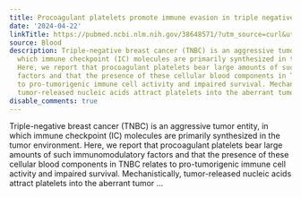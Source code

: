 ```yaml
---
title: Procoagulant platelets promote immune evasion in triple negative breast cancer
date: '2024-04-22'
linkTitle: https://pubmed.ncbi.nlm.nih.gov/38648571/?utm_source=curl&utm_medium=rss&utm_campaign=journals&utm_content=7603509&fc=None&ff=20240423181248&v=2.18.0.post9+e462414
source: Blood
description: Triple-negative breast cancer (TNBC) is an aggressive tumor entity, in
  which immune checkpoint (IC) molecules are primarily synthesized in the tumor environment.
  Here, we report that procoagulant platelets bear large amounts of such immunomodulatory
  factors and that the presence of these cellular blood components in TNBC relates
  to pro-tumorigenic immune cell activity and impaired survival. Mechanistically,
  tumor-released nucleic acids attract platelets into the aberrant tumor ...
disable_comments: true
---
```

Triple-negative breast cancer (TNBC) is an aggressive tumor entity, in which immune checkpoint (IC) molecules are primarily synthesized in the tumor environment. Here, we report that procoagulant platelets bear large amounts of such immunomodulatory factors and that the presence of these cellular blood components in TNBC relates to pro-tumorigenic immune cell activity and impaired survival. Mechanistically, tumor-released nucleic acids attract platelets into the aberrant tumor ...